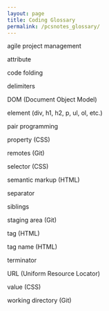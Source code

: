 ```yaml
---
layout: page
title: Coding Glossary
permalink: /pcsnotes_glossary/
---
```


agile project management

attribute

code folding

delimiters

DOM (Document Object Model)

element
(div, h1, h2, p, ul, ol, etc.)

pair programming

property (CSS)

remotes (Git)

selector (CSS)

semantic markup (HTML)

separator

siblings

staging area (Git)

tag (HTML)

tag name (HTML)

terminator

URL (Uniform Resource Locator)

value (CSS)

working directory (Git)
